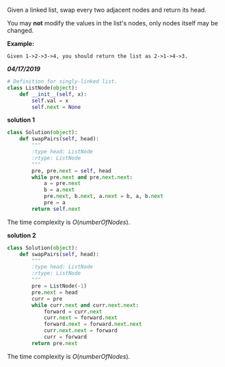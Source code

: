 Given a linked list, swap every two adjacent nodes and return its head.

You may **not** modify the values in the list's nodes, only nodes itself may be changed.

 

**Example:**

```
Given 1->2->3->4, you should return the list as 2->1->4->3.
```



***04/17/2019***

```python
# Definition for singly-linked list.
class ListNode(object):
    def __init__(self, x):
        self.val = x
        self.next = None
```

**solution 1**

```python
class Solution(object):
    def swapPairs(self, head):
        """
        :type head: ListNode
        :rtype: ListNode
        """
        pre, pre.next = self, head
        while pre.next and pre.next.next:
            a = pre.next
            b = a.next
            pre.next, b.next, a.next = b, a, b.next
            pre = a
        return self.next
```

The time complexity is $O(numberOfNodes)​$.

**solution 2**

```python
class Solution(object):
    def swapPairs(self, head):
        """
        :type head: ListNode
        :rtype: ListNode
        """
        pre = ListNode(-1)
        pre.next = head
        curr = pre
        while curr.next and curr.next.next:
            forward = curr.next
            curr.next = forward.next
            forward.next = forward.next.next
            curr.next.next = forward
            curr = forward
        return pre.next
```

The time complexity is $O(numberOfNodes)$.


